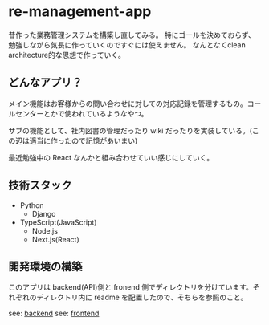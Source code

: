 # re-management-app

昔作った業務管理システムを構築し直してみる。
特にゴールを決めておらず、勉強しながら気長に作っていくのですぐには使えません。
なんとなくclean architecture的な思想で作っていく。

## どんなアプリ？

メイン機能はお客様からの問い合わせに対しての対応記録を管理するもの。コールセンターとかで使われているようなやつ。

サブの機能として、社内図書の管理だったり wiki だったりを実装している。(この辺は適当に作ったので記憶があいまい)

最近勉強中の React なんかと組み合わせていい感じにしていく。

## 技術スタック

- Python
  - Django
- TypeScript(JavaScript)
  - Node.js
  - Next.js(React)

## 開発環境の構築

このアプリは backend(API)側と fronend 側でディレクトリを分けています。それぞれのディレクトリ内に readme を配置したので、そちらを参照のこと。

see: [backend](backend/README.md)
see: [frontend](frontend/README.md)
